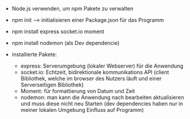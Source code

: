 - Node.js verwenden, um npm Pakete zu verwalten
- npm init --> initialisieren einer Package.json für das Programm

- npm install express socket.io moment 
- npm install nodemon (als Dev dependencie)
- installierte Pakete: 
  - express: Serverumgebung (lokaler Webserver) für die Anwendung
  - socket.io: Echtzeit, bidirektionale kommunikations API (client Bibliothek, welche im browser des Nutzers läuft und einer Serverseitigen Bibliothek)
  - Moment: für formattierung von Datum und Zeit
  - nodemon: man kann die Anwendung nach bearbeiten aktualisieren und muss diese nicht neu Starten (dev dependencies haben nur in meiner lokalen Umgebung Einfluss auf Programm)